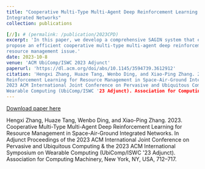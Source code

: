 ```yaml
---
title: "Cooperative Multi-Type Multi-Agent Deep Reinforcement Learning for Resource Management in Space-Air-Ground
Integrated Networks"
collection: publications

[//]: # (permalink: /publication/2023CPD)
excerpt: 'In this paper, we develop a comprehensive SAGIN system that encompasses five distinct communication links and
propose an efficient cooperative multi-type multi-agent deep reinforcement learning (CMT-MARL) method to address the
resource management issue.'
date: 2023-10-8
venue: 'ACM UbiComp/ISWC 2023 Adjunct'
paperurl: 'https://dl.acm.org/doi/abs/10.1145/3594739.3612912'
citation: 'Hengxi Zhang, Huaze Tang, Wenbo Ding, and Xiao-Ping Zhang. 2023. Cooperative Multi-Type Multi-Agent Deep
Reinforcement Learning for Resource Management in Space-Air-Ground Integrated Networks. In Adjunct Proceedings of the
2023 ACM International Joint Conference on Pervasive and Ubiquitous Computing & the 2023 ACM International Symposium on
Wearable Computing (UbiComp/ISWC '23 Adjunct). Association for Computing Machinery, New York, NY, USA, 712–717.'
---
```


[//]: # (This paper is about the number 2. The number 3 is left for future work.)

[Download paper here](http://Dylan2020THU.github.io/files/3594739.3612912.pdf)

Hengxi Zhang, Huaze Tang, Wenbo Ding, and Xiao-Ping Zhang. 2023. Cooperative Multi-Type
Multi-Agent Deep Reinforcement Learning for Resource Management in Space-Air-Ground Integrated Networks. In Adjunct
Proceedings of the 2023 ACM International Joint Conference on Pervasive and Ubiquitous Computing & the 2023 ACM
International Symposium on Wearable Computing (UbiComp/ISWC '23 Adjunct). Association for Computing Machinery, New York,
NY, USA, 712–717.
